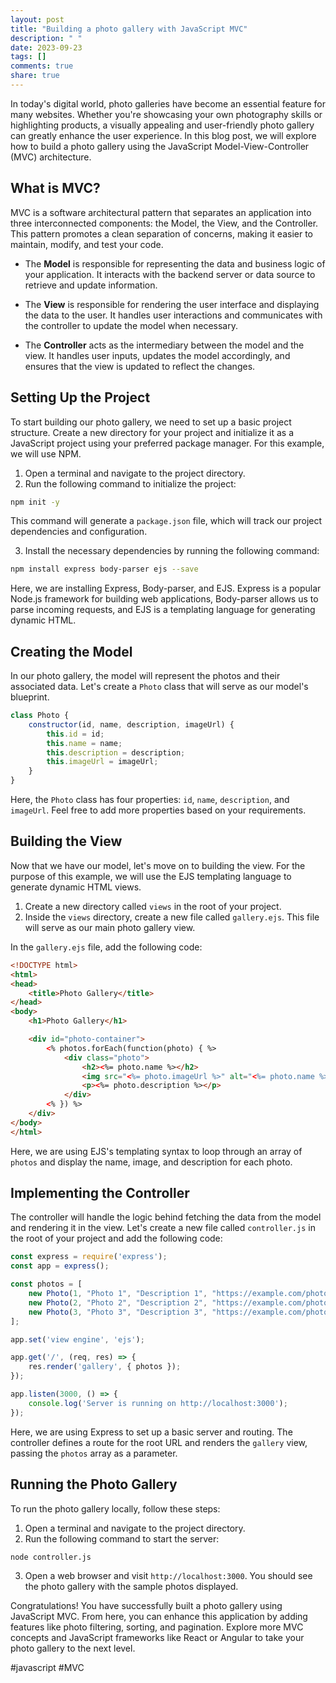 ```yaml
---
layout: post
title: "Building a photo gallery with JavaScript MVC"
description: " "
date: 2023-09-23
tags: []
comments: true
share: true
---
```


In today's digital world, photo galleries have become an essential feature for many websites. Whether you're showcasing your own photography skills or highlighting products, a visually appealing and user-friendly photo gallery can greatly enhance the user experience. In this blog post, we will explore how to build a photo gallery using the JavaScript Model-View-Controller (MVC) architecture.

## What is MVC?

MVC is a software architectural pattern that separates an application into three interconnected components: the Model, the View, and the Controller. This pattern promotes a clean separation of concerns, making it easier to maintain, modify, and test your code.

- The **Model** is responsible for representing the data and business logic of your application. It interacts with the backend server or data source to retrieve and update information.

- The **View** is responsible for rendering the user interface and displaying the data to the user. It handles user interactions and communicates with the controller to update the model when necessary.

- The **Controller** acts as the intermediary between the model and the view. It handles user inputs, updates the model accordingly, and ensures that the view is updated to reflect the changes.

## Setting Up the Project

To start building our photo gallery, we need to set up a basic project structure. Create a new directory for your project and initialize it as a JavaScript project using your preferred package manager. For this example, we will use NPM.

1. Open a terminal and navigate to the project directory.
2. Run the following command to initialize the project:

```bash
npm init -y
```

This command will generate a `package.json` file, which will track our project dependencies and configuration.

3. Install the necessary dependencies by running the following command:

```bash
npm install express body-parser ejs --save
```

Here, we are installing Express, Body-parser, and EJS. Express is a popular Node.js framework for building web applications, Body-parser allows us to parse incoming requests, and EJS is a templating language for generating dynamic HTML.

## Creating the Model

In our photo gallery, the model will represent the photos and their associated data. Let's create a `Photo` class that will serve as our model's blueprint.

```javascript
class Photo {
    constructor(id, name, description, imageUrl) {
        this.id = id;
        this.name = name;
        this.description = description;
        this.imageUrl = imageUrl;
    }
}
```

Here, the `Photo` class has four properties: `id`, `name`, `description`, and `imageUrl`. Feel free to add more properties based on your requirements.

## Building the View

Now that we have our model, let's move on to building the view. For the purpose of this example, we will use the EJS templating language to generate dynamic HTML views.

1. Create a new directory called `views` in the root of your project.
2. Inside the `views` directory, create a new file called `gallery.ejs`. This file will serve as our main photo gallery view.

In the `gallery.ejs` file, add the following code:

```html
<!DOCTYPE html>
<html>
<head>
    <title>Photo Gallery</title>
</head>
<body>
    <h1>Photo Gallery</h1>

    <div id="photo-container">
        <% photos.forEach(function(photo) { %>
            <div class="photo">
                <h2><%= photo.name %></h2>
                <img src="<%= photo.imageUrl %>" alt="<%= photo.name %>">
                <p><%= photo.description %></p>
            </div>
        <% }) %>
    </div>
</body>
</html>
```

Here, we are using EJS's templating syntax to loop through an array of `photos` and display the name, image, and description for each photo.

## Implementing the Controller

The controller will handle the logic behind fetching the data from the model and rendering it in the view. Let's create a new file called `controller.js` in the root of your project and add the following code:

```javascript
const express = require('express');
const app = express();

const photos = [
    new Photo(1, "Photo 1", "Description 1", "https://example.com/photo1.jpg"),
    new Photo(2, "Photo 2", "Description 2", "https://example.com/photo2.jpg"),
    new Photo(3, "Photo 3", "Description 3", "https://example.com/photo3.jpg")
];

app.set('view engine', 'ejs');

app.get('/', (req, res) => {
    res.render('gallery', { photos });
});

app.listen(3000, () => {
    console.log('Server is running on http://localhost:3000');
});
```

Here, we are using Express to set up a basic server and routing. The controller defines a route for the root URL and renders the `gallery` view, passing the `photos` array as a parameter.

## Running the Photo Gallery

To run the photo gallery locally, follow these steps:

1. Open a terminal and navigate to the project directory.
2. Run the following command to start the server:

```bash
node controller.js
```

3. Open a web browser and visit `http://localhost:3000`. You should see the photo gallery with the sample photos displayed.

Congratulations! You have successfully built a photo gallery using JavaScript MVC. From here, you can enhance this application by adding features like photo filtering, sorting, and pagination. Explore more MVC concepts and JavaScript frameworks like React or Angular to take your photo gallery to the next level.

#javascript #MVC